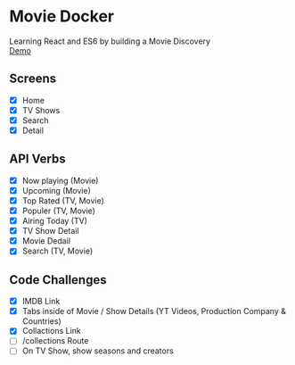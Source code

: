 # Movie Docker

Learning React and ES6 by building a Movie Discovery</br>
[Demo](https://hyewonji.github.io/moviedocker)


## Screens

- [x] Home
- [x] TV Shows
- [x] Search
- [x] Detail

## API Verbs

- [x] Now playing (Movie)
- [x] Upcoming (Movie)
- [x] Top Rated (TV, Movie)
- [x] Populer (TV, Movie)
- [x] Airing Today (TV)
- [x] TV Show Detail
- [x] Movie Dedail
- [x] Search (TV, Movie)

## Code Challenges

- [x] IMDB Link
- [x] Tabs inside of Movie / Show Details (YT Videos, Production Company & Countries)
- [x] Collactions Link
- [ ] /collections Route
- [ ] On TV Show, show seasons and creators
